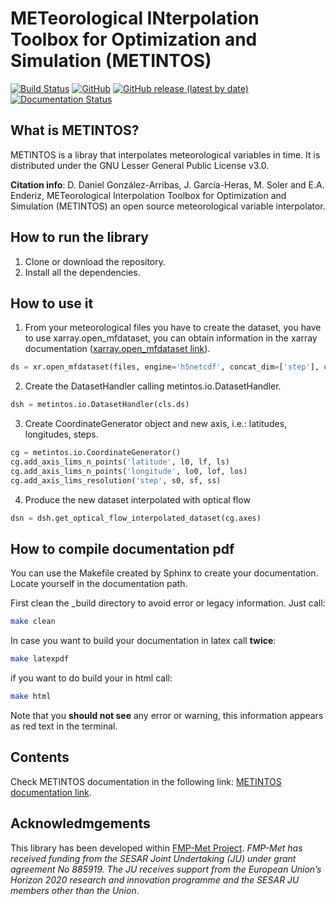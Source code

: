# METeorological INterpolation Toolbox for Optimization and Simulation (METINTOS)

[![Build Status](https://travis-ci.org/javiergarciaheras/metintos.svg?branch=master)](https://travis-ci.org/javiergarciaheras/metintos)
[![GitHub](https://img.shields.io/github/license/javiergarciaheras/metintos)]()
[![GitHub release (latest by date)](https://img.shields.io/github/v/release/javiergarciaheras/metintos)]()
[![Documentation Status](https://readthedocs.org/projects/metintos/badge/?version=latest)](https://metintos.readthedocs.io/en/latest/?badge=latest)
      
## What is METINTOS?

METINTOS is a libray that interpolates meteorological variables in time.
It is distributed under the GNU Lesser General Public License v3.0.

**Citation info**: D. Daniel González-Arribas, J. García-Heras, M. Soler and E.A. Enderiz, METeorological Interpolation Toolbox for Optimization and Simulation (METINTOS) an open source meteorological variable interpolator.

## How to run the library

1. Clone or download the repository.
2. Install all the dependencies.


## How to use it

1. From your meteorological files you have to create the dataset, you have to use xarray.open_mfdataset, you can obtain information in the xarray documentation ([xarray.open_mfdataset link](http://xarray.pydata.org/en/stable/generated/xarray.open_mfdataset.html)).


```python
ds = xr.open_mfdataset(files, engine='h5netcdf', concat_dim=['step'], combine='nested')
```

2. Create the DatasetHandler calling metintos.io.DatasetHandler.

```python
dsh = metintos.io.DatasetHandler(cls.ds)
```

3. Create CoordinateGenerator object and new axis, i.e.: latitudes, longitudes, steps.

```python
cg = metintos.io.CoordinateGenerator()
cg.add_axis_lims_n_points('latitude', l0, lf, ls)
cg.add_axis_lims_n_points('longitude', lo0, lof, los)
cg.add_axis_lims_resolution('step', s0, sf, ss)
```

4. Produce the new dataset interpolated with optical flow

```python
dsn = dsh.get_optical_flow_interpolated_dataset(cg.axes)
```

## How to compile documentation pdf


You can use the Makefile created by Sphinx to create your documentation. Locate yourself in the documentation path.

First clean the _build directory to avoid error or legacy information. Just call:

```bash
make clean
```

In case you want to build your documentation in latex call **twice**:

```bash
make latexpdf
```

if you want to do build your in html call:

```bash
make html
```

Note that you **should not see** any error or warning, this information appears as red text in the terminal.




## Contents


Check METINTOS documentation in the following link: [METINTOS documentation link](https://metintos.readthedocs.io/en/latest/).



## Acknowledmgements



This library has been developed within [FMP-Met Project](https://fmp-met.com). *FMP-Met has received funding from the SESAR Joint Undertaking (JU) under grant agreement No 885919. The JU receives support from the European Union’s Horizon 2020 research and innovation programme and the SESAR JU members other than the Union*.

   
   
   

